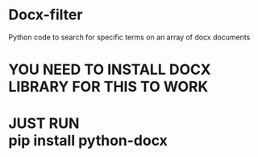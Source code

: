# Docx-filter
Python code to search for specific terms on an array of docx documents

# YOU NEED TO INSTALL DOCX LIBRARY FOR THIS TO WORK
# JUST RUN <br> <b> pip install python-docx </b> <br>
